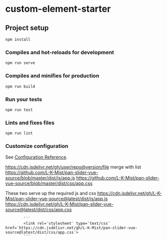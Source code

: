 # custom-element-starter

## Project setup

```
npm install
```

### Compiles and hot-reloads for development

```
npm run serve
```

### Compiles and minifies for production

```
npm run build
```

### Run your tests

```
npm run test
```

### Lints and fixes files

```
npm run lint
```

### Customize configuration

See [Configuration Reference](https://cli.vuejs.org/config/).

https://cdn.jsdelivr.net/gh/user/repo@version/file
merge with list
https://github.com/L-K-Mist/pan-slider-vue-source/blob/master/dist/js/app.js
https://github.com/L-K-Mist/pan-slider-vue-source/blob/master/dist/css/app.css

These two serve up the required js and css
https://cdn.jsdelivr.net/gh/L-K-Mist/pan-slider-vue-source@latest/dist/js/app.js
https://cdn.jsdelivr.net/gh/L-K-Mist/pan-slider-vue-source@latest/dist/css/app.css

<script type="text/javascript" src="https://cdn.jsdelivr.net/gh/L-K-Mist/pan-slider-vue-source@latest/dist/js/app.js"></script>

    		```
            <link rel=¨stylesheet¨ type=¨text/css¨ href=¨https://cdn.jsdelivr.net/gh/L-K-Mist/pan-slider-vue-source@latest/dist/css/app.css¨>
            ```
